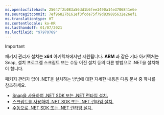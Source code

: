 ```yaml
---
ms.openlocfilehash: 25647f2b083a56dd1b6fee3490a14e3706841e6e
ms.sourcegitcommit: 7ef96827b161ef3fcde75f79d839885632e26ef1
ms.translationtype: HT
ms.contentlocale: ko-KR
ms.lasthandoff: 01/07/2021
ms.locfileid: "97970769"
---
```


> [!IMPORTANT]
> 패키지 관리자 설치는 **x64** 아키텍처에서만 지원됩니다. **ARM** 과 같은 기타 아키텍처는 Snap, 설치 프로그램 스크립트 또는 수동 이진 설치 등의 다른 방법으로 .NET을 설치해야 합니다.

패키지 관리자 없이 .NET을 설치하는 방법에 대한 자세한 내용은 다음 문서 중 하나를 참조하세요.

- [Snap을 사용하여 .NET SDK 또는 .NET 런타임 설치.](../linux-snap.md)
- [스크립트를 사용하여 .NET SDK 또는 .NET 런타임 설치.](../linux-scripted-manual.md#scripted-install)
- [수동으로 .NET SDK 또는 .NET 런타임 설치.](../linux-scripted-manual.md#manual-install)
